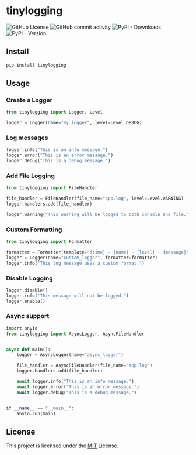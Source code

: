 # tinylogging

![GitHub License](https://img.shields.io/github/license/HamletSargsyan/tinylogging)
![GitHub commit activity](https://img.shields.io/github/commit-activity/m/HamletSargsyan/tinylogging)
![PyPI - Downloads](https://img.shields.io/pypi/dm/tinylogging)
![PyPI - Version](https://img.shields.io/pypi/v/tinylogging)


## Install

```bash
pip install tinylogging
```

## Usage

### Create a Logger

```python
from tinylogging import Logger, Level

logger = Logger(name="my_logger", level=Level.DEBUG)

```

### Log messages

```python
logger.info("This is an info message.")
logger.error("This is an error message.")
logger.debug("This is a debug message.")
```

### Add File Logging

```python
from tinylogging import FileHandler

file_handler = FileHandler(file_name="app.log", level=Level.WARNING)
logger.handlers.add(file_handler)

logger.warning("This warning will be logged to both console and file.")
```

### Custom Formatting

```python
from tinylogging import Formatter

formatter = Formatter(template="{time} - {name} - {level} - {message}", colorize=False)
logger = Logger(name="custom_logger", formatter=formatter)
logger.info("This log message uses a custom format.")
```

### Disable Logging

```python
logger.disable()
logger.info("This message will not be logged.")
logger.enable()
```

### Async support

```python
import anyio
from tinylogging import AsyncLogger, AsyncFileHandler


async def main():
    logger = AsyncLogger(name="async_logger")

    file_handler = AsyncFileHandler(file_name="app.log")
    logger.handlers.add(file_handler)

    await logger.info("This is an info message.")
    await logger.error("This is an error message.")
    await logger.debug("This is a debug message.")


if __name__ == "__main__":
    anyio.run(main)
```

## License

This project is licensed under the [MIT](https://github.com/HamletSargsyan/tiny-logging/blob/main/LICENSE) License.
